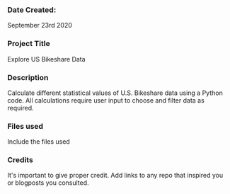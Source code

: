 ### Date Created:
September 23rd 2020

### Project Title
Explore US Bikeshare Data

### Description
Calculate different statistical values of U.S. Bikeshare data using a Python code. All calculations require user input to choose and filter data as required.

### Files used
Include the files used

### Credits
It's important to give proper credit. Add links to any repo that inspired you or blogposts you consulted.
